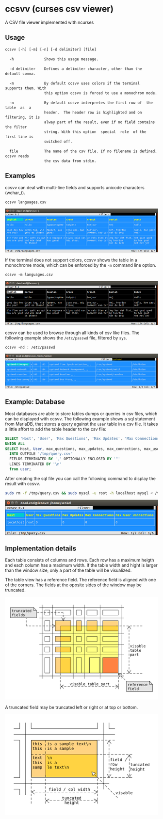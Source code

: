 # ccsvv (curses csv viewer)
A CSV file viewer implemented with ncurses

## Usage

```
ccsvv [-h] [-m] [-n] [-d delimiter] [file]

  -h              Shows this usage message.
  
  -d delimiter    Defines a delimiter character, other than the default comma.
  
  -m              By default ccsvv uses colors if the terminal supports them. With 
                  this option ccsvv is forced to use a monochrom mode.
                  
  -n              By default ccsvv interpretes the first row of  the  table  as  a
                  header.  The header row is highlighted and on filtering, it is 
                  alway part of the result, even if no field contains the filter
                  string. With this option  special  role  of the first line is 
                  switched off.
                  
  file            The name of the csv file. If no filename is defined, ccsvv reads
                  the csv data from stdin.
```
## Examples
ccsvv can deal with multi-line fields and supports unicode characters (wchar_t).
```
ccsvv languages.csv
```
![Show example](img/languages.png)

If the terminal does not support colors, ccsvv shows the table in a monochrome mode, which can be enforced by the `-m` command line option.
```
ccsvv -m languages.csv
```
![Show monochrome example](img/mono.png)

ccsvv can be used to browse through all kinds of csv like files. The following example shows the `/etc/passwd` file, filtered by `sys`.
```
ccsvv -nd : /etc/passwd
```
![Show /etc/passwd](img/etc-passwd.png)
## Example: Database
Most databases are able to store tables dumps or queries in csv files, which can be displayed with ccsvv. The following example shows a sql statement from MariaDB, that stores a query against the `user` table in a csv file. It takes a little affort to add the table header to the csv file:

```sql
SELECT 'Host', 'User', 'Max Questions', 'Max Updates', 'Max Connections', 'Max User Uonnections'
UNION ALL
SELECT Host, User, max_questions, max_updates, max_connections, max_user_connections
  INTO OUTFILE '/tmp/query.csv'
  FIELDS TERMINATED BY ',' OPTIONALLY ENCLOSED BY '"'
  LINES TERMINATED BY '\n'
  from user;
```

After creating the sql file you can call the following command to display the result with ccsvv.

```bash
sudo rm -f /tmp/query.csv && sudo mysql -u root -h localhost mysql < /tmp/query.sql && ccsvv /tmp/query.csv
```
![Show query example](img/query.png)

## Implementation details
Each table consists of columns and rows. Each row has a maximum heigth and 
each column has a maximum width.
If the table width and hight is larger than the window size, only a part of
the table will be visualized.

The table view has a reference field. The reference field is aligned with one
of the corners. The fields at the oposite sides of the window may be truncated.

![table part](img/table_part.png?raw=true "Table Part")

A truncated field may be truncated left or right or at top or bottom.

![field part](img/field_part.png?raw=true "Field Part")
